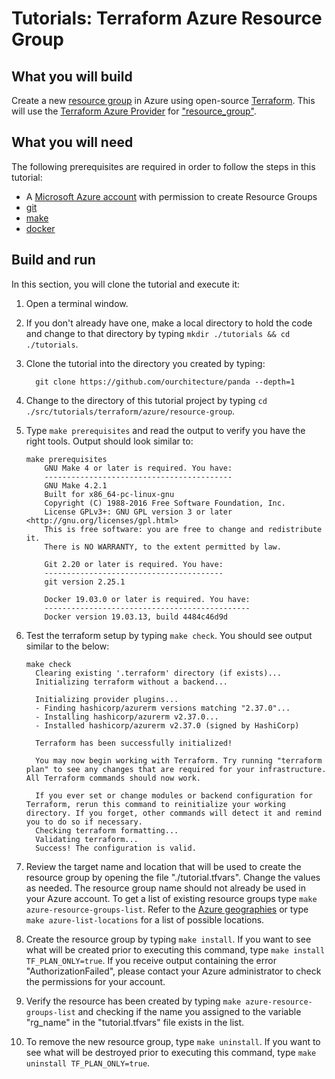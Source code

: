 # Tutorials: Terraform Azure Resource Group

## What you will build

Create a new [resource group][az-resource-group] in Azure using open-source [Terraform][terraform]. This will use the [Terraform Azure Provider][terraform-azurerm] for ["resource_group"][terraform-resource_group].

## What you will need

The following prerequisites are required in order to follow the steps in this tutorial:

- A [Microsoft Azure account][azure-account] with permission to create Resource Groups
- [git][git]
- [make][make]
- [docker][docker]

## Build and run

In this section, you will clone the tutorial and execute it:

1. Open a terminal window.

2. If you don't already have one, make a local directory to hold the code and change to that directory by typing `mkdir ./tutorials && cd ./tutorials`.

3. Clone the tutorial into the directory you created by typing:

   ```shell
     git clone https://github.com/ourchitecture/panda --depth=1
   ```

4. Change to the directory of this tutorial project by typing `cd ./src/tutorials/terraform/azure/resource-group`.

5. Type `make prerequisites` and read the output to verify you have the right tools. Output should look similar to:

   ```shell
   make prerequisites
       GNU Make 4 or later is required. You have:
       ------------------------------------------
       GNU Make 4.2.1
       Built for x86_64-pc-linux-gnu
       Copyright (C) 1988-2016 Free Software Foundation, Inc.
       License GPLv3+: GNU GPL version 3 or later <http://gnu.org/licenses/gpl.html>
       This is free software: you are free to change and redistribute it.
       There is NO WARRANTY, to the extent permitted by law.

       Git 2.20 or later is required. You have:
       ----------------------------------------
       git version 2.25.1

       Docker 19.03.0 or later is required. You have:
       ----------------------------------------------
       Docker version 19.03.13, build 4484c46d9d
   ```

6. Test the terraform setup by typing `make check`. You should see output similar to the below:

   ```shell
   make check
     Clearing existing '.terraform' directory (if exists)...
     Initializing terraform without a backend...

     Initializing provider plugins...
     - Finding hashicorp/azurerm versions matching "2.37.0"...
     - Installing hashicorp/azurerm v2.37.0...
     - Installed hashicorp/azurerm v2.37.0 (signed by HashiCorp)

     Terraform has been successfully initialized!

     You may now begin working with Terraform. Try running "terraform plan" to see any changes that are required for your infrastructure. All Terraform commands should now work.

     If you ever set or change modules or backend configuration for Terraform, rerun this command to reinitialize your working directory. If you forget, other commands will detect it and remind you to do so if necessary.
     Checking terraform formatting...
     Validating terraform...
     Success! The configuration is valid.
   ```

7. Review the target name and location that will be used to create the resource group by opening the file "./tutorial.tfvars". Change the values as needed. The resource group name should not already be used in your Azure account. To get a list of existing resource groups type `make azure-resource-groups-list`. Refer to the [Azure geographies][azure-geo] or type `make azure-list-locations` for a list of possible locations.

8. Create the resource group by typing `make install`. If you want to see what will be created prior to executing this command, type `make install TF_PLAN_ONLY=true`. If you receive output containing the error "AuthorizationFailed", please contact your Azure administrator to check the permissions for your account.

9. Verify the resource has been created by typing `make azure-resource-groups-list` and checking if the name you assigned to the variable "rg_name" in the "tutorial.tfvars" file exists in the list.

10. To remove the new resource group, type `make uninstall`. If you want to see what will be destroyed prior to executing this command, type `make uninstall TF_PLAN_ONLY=true`.

[az-resource-group]: https://docs.microsoft.com/en-us/azure/azure-resource-manager/management/manage-resource-groups-portal#what-is-a-resource-group
[terraform]: https://www.terraform.io/intro/index.html
[azure-account]: https://azure.microsoft.com/en-us/free/
[azure-geo]: https://azure.microsoft.com/en-us/global-infrastructure/geographies/
[git]: ../../../../tools/git/#readme
[make]: ../../../../tools/make/#readme
[docker]: ../../../../tools/docker/#readme
[terraform-azurerm]: https://registry.terraform.io/providers/hashicorp/azurerm/latest/docs
[terraform-resource_group]: https://registry.terraform.io/providers/hashicorp/azurerm/latest/docs/resources/resource_group
